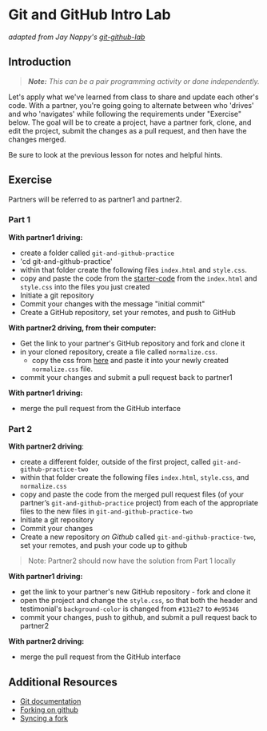 # Git and GitHub Intro Lab
_adapted from Jay Nappy's [git-github-lab](https://github.com/GA-WDI/curriculum/tree/master/resources/01-workflow/git-github-lab)_

## Introduction

> ***Note:*** _This can be a pair programming activity or done independently._

Let's apply what we've learned from class to share and update each other's code.  With a partner, you're going going to alternate between who 'drives' and who 'navigates' while following the requirements under "Exercise" below. The goal will be to create a project, have a partner fork, clone, and edit the project, submit the changes as a pull request, and then have the changes merged.  

Be sure to look at the previous lesson for notes and helpful hints.

## Exercise

Partners will be referred to as partner1 and partner2.

### Part 1

**With partner1 driving:**

- create a folder called `git-and-github-practice`
- 'cd git-and-github-practice'
- within that folder create the following files `index.html` and `style.css`.
- copy and paste the code from the [starter-code](starter-code) from the `index.html` and `style.css` into the files you just created
- Initiate a git repository
- Commit your changes with the message "initial commit"
- Create a GitHub repository, set your remotes, and push to GitHub


**With partner2 driving, from their computer:**

- Get the link to your partner's GitHub repository and fork and clone it
- in your cloned repository, create a file called `normalize.css`.
  * copy the css from [here](https://necolas.github.io/normalize.css/4.1.1/normalize.css) and paste it into your newly created `normalize.css` file.
- commit your changes and submit a pull request back to partner1


**With partner1 driving:**

- merge the pull request from the GitHub interface



### Part 2

**With partner2 driving**:

- create a different folder, outside of the first project, called `git-and-github-practice-two`
-  within that folder create the following files `index.html`, `style.css`, and `normalize.css`
-  copy and paste the code from the merged pull request files (of your partner’s `git-and-github-practice` project) from each of the appropriate files to the new files in `git-and-github-practice-two`
- Initiate a git repository
- Commit your changes
- Create a new repository *on Github* called `git-and-github-practice-two`, set your remotes, and push your code up to github
> Note: Partner2 should now have the solution from Part 1 locally

**With partner1 driving:**

- get the link to your partner's new GitHub repository - fork and clone it
- open the project and change the `style.css`, so that both the header and testimonial's `background-color` is changed from `#131e27` to `#e95346`
- commit your changes, push to github, and submit a pull request back to partner2


**With partner2 driving:**

- merge the pull request from the GitHub interface

## Additional Resources

- [Git documentation](https://git-scm.com/documentation)
- [Forking on github](https://help.github.com/articles/fork-a-repo/)
- [Syncing a fork](https://help.github.com/articles/syncing-a-fork/)
